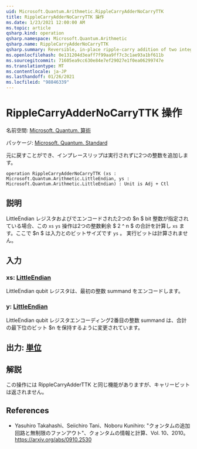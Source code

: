 ```yaml
---
uid: Microsoft.Quantum.Arithmetic.RippleCarryAdderNoCarryTTK
title: RippleCarryAdderNoCarryTTK 操作
ms.date: 1/23/2021 12:00:00 AM
ms.topic: article
qsharp.kind: operation
qsharp.namespace: Microsoft.Quantum.Arithmetic
qsharp.name: RippleCarryAdderNoCarryTTK
qsharp.summary: Reversible, in-place ripple-carry addition of two integers without carry out.
ms.openlocfilehash: 0e131204d3eaff7f99aa9ff7c3c1ae93a1bf611b
ms.sourcegitcommit: 71605ea9cc630e84e7ef29027e1f0ea06299747e
ms.translationtype: MT
ms.contentlocale: ja-JP
ms.lasthandoff: 01/26/2021
ms.locfileid: "98846339"
---
```

# <a name="ripplecarryaddernocarryttk-operation"></a>RippleCarryAdderNoCarryTTK 操作

名前空間: [Microsoft. Quantum. 算術](xref:Microsoft.Quantum.Arithmetic)

パッケージ: [Microsoft. Quantum. Standard](https://nuget.org/packages/Microsoft.Quantum.Standard)


元に戻すことができ、インプレースリップは実行されずに2つの整数を追加します。

```qsharp
operation RippleCarryAdderNoCarryTTK (xs : Microsoft.Quantum.Arithmetic.LittleEndian, ys : Microsoft.Quantum.Arithmetic.LittleEndian) : Unit is Adj + Ctl
```


## <a name="description"></a>説明

LittleEndian レジスタおよびでエンコードされた2つの $n $ bit 整数が指定されている場合、この `xs` `ys` 操作は2つの整数剰余 $ 2 ^ n $ の合計を計算し `xs` ます。ここで $n $ は入力とのビットサイズです `ys` 。 実行ビットは計算されません。

## <a name="input"></a>入力

### <a name="xs--littleendian"></a>xs: [LittleEndian](xref:Microsoft.Quantum.Arithmetic.LittleEndian)

LittleEndian qubit レジスタは、最初の整数 summand をエンコードします。


### <a name="ys--littleendian"></a>y: [LittleEndian](xref:Microsoft.Quantum.Arithmetic.LittleEndian)

LittleEndian qubit レジスタエンコーディング2番目の整数 summand は、合計の最下位のビット $n を保持するように変更されています。



## <a name="output--unit"></a>出力: [単位](xref:microsoft.quantum.lang-ref.unit)



## <a name="remarks"></a>解説

この操作には RippleCarryAdderTTK と同じ機能がありますが、キャリービットは返されません。

## <a name="references"></a>References

- Yasuhiro Takahashi、Seiichiro Tani、Noboru Kunihiro: "クォンタムの追加回路と無制限のファンアウト"、クォンタムの情報と計算、Vol. 10、2010。
  https://arxiv.org/abs/0910.2530